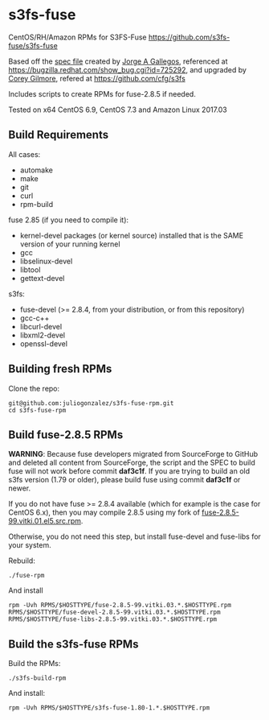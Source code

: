 s3fs-fuse
=========

CentOS/RH/Amazon RPMs for S3FS-Fuse <https://github.com/s3fs-fuse/s3fs-fuse>

Based off the [spec file](http://kad.fedorapeople.org/packages/s3fs/s3fs.spec) created by [Jorge A Gallegos](http://kad.fedorapeople.org/), referenced at <https://bugzilla.redhat.com/show_bug.cgi?id=725292>, and upgraded by [Corey Gilmore](https://github.com/cfg), refered at <https://github.com/cfg/s3fs>

Includes scripts to create RPMs for fuse-2.8.5 if needed.

Tested on x64 CentOS 6.9, CentOS 7.3 and Amazon Linux 2017.03


Build Requirements
------------------

All cases:

* automake
* make
* git
* curl
* rpm-build

fuse 2.85 (if you need to compile it):

* kernel-devel packages (or kernel source) installed that is the SAME version of your running kernel
* gcc
* libselinux-devel
* libtool
* gettext-devel

s3fs:

* fuse-devel (>= 2.8.4, from your distribution, or from this repository)
* gcc-c++
* libcurl-devel
* libxml2-devel
* openssl-devel


Building fresh RPMs
-------------------

Clone the repo: 

    git@github.com:juliogonzalez/s3fs-fuse-rpm.git
    cd s3fs-fuse-rpm


Build fuse-2.8.5 RPMs
---------------------

**WARNING**: Because fuse developers migrated from SourceForge to GitHub and deleted all content from SourceForge, the script and the SPEC to build fuse will not work before commit **daf3c1f**. If you are trying to build an old s3fs version (1.79 or older), please build fuse using commit **daf3c1f** or newer.

If you do not have fuse >= 2.8.4 available (which for example is the case for CentOS 6.x), then you may compile 2.8.5 using my fork of [fuse-2.8.5-99.vitki.01.el5.src.rpm](http://rpm.vitki.net/pub/centos/6/source/fuse-2.8.5-99.vitki.01.el5.src.rpm).

Otherwise, you do not need this step, but install fuse-devel and fuse-libs for your system.

Rebuild:

    ./fuse-rpm

And install

    rpm -Uvh RPMS/$HOSTTYPE/fuse-2.8.5-99.vitki.03.*.$HOSTTYPE.rpm RPMS/$HOSTTYPE/fuse-devel-2.8.5-99.vitki.03.*.$HOSTTYPE.rpm RPMS/$HOSTTYPE/fuse-libs-2.8.5-99.vitki.03.*.$HOSTTYPE.rpm


Build the s3fs-fuse RPMs
------------------------

Build the RPMs:

    ./s3fs-build-rpm

And install:

    rpm -Uvh RPMS/$HOSTTYPE/s3fs-fuse-1.80-1.*.$HOSTTYPE.rpm
